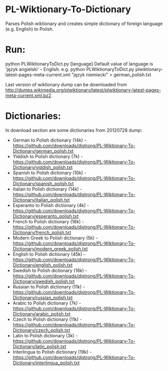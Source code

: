 PL-Wiktionary-To-Dictionary
===========================

Parses Polish wiktionary and creates simple dictionary of foreign language (e.g. English) to Polish.

Run:
=====
python PLWiktionaryToDict.py <path to Polish wiktionary dump> [language]
Default value of language is 'język angielski' - English.
e.g. python PLWiktionaryToDict.py plwiktionary-latest-pages-meta-current.xml "język niemiecki" > german_polish.txt

Last version of wiktionary dump can be downloaded from http://dumps.wikimedia.org/plwiktionary/latest/plwiktionary-latest-pages-meta-current.xml.bz2.

Dictionaries:
=====
In download section are some dictionaries from 20120728 dump:
* German to Polish dictionary (14k) - https://github.com/downloads/djstrong/PL-Wiktionary-To-Dictionary/german_polish.txt
* Yiddish to Polish dictionary (7k) - https://github.com/downloads/djstrong/PL-Wiktionary-To-Dictionary/yiddish_polish.txt
* Spanish to Polish dictionary (10k) - https://github.com/downloads/djstrong/PL-Wiktionary-To-Dictionary/spanish_polish.txt
* Italian to Polish dictionary (14k) - https://github.com/downloads/djstrong/PL-Wiktionary-To-Dictionary/italian_polish.txt
* Esperanto to Polish dictionary (4k) - https://github.com/downloads/djstrong/PL-Wiktionary-To-Dictionary/esperanto_polish.txt
* French to Polish dictionary (16k) - https://github.com/downloads/djstrong/PL-Wiktionary-To-Dictionary/french_polish.txt
* Modern Greek to Polish dictionary (5k) - https://github.com/downloads/djstrong/PL-Wiktionary-To-Dictionary/modern_greek_polish.txt
* English to Polish dictionary (45k) - https://github.com/downloads/djstrong/PL-Wiktionary-To-Dictionary/english_polish.txt
* Swedish to Polish dictionary (16k) - https://github.com/downloads/djstrong/PL-Wiktionary-To-Dictionary/swedish_polish.txt
* Russian to Polish dictionary (11k) - https://github.com/downloads/djstrong/PL-Wiktionary-To-Dictionary/russian_polish.txt
* Arabic to Polish dictionary (7k) - https://github.com/downloads/djstrong/PL-Wiktionary-To-Dictionary/arabic_polish.txt
* Czech to Polish dictionary (11k) - https://github.com/downloads/djstrong/PL-Wiktionary-To-Dictionary/czech_polish.txt
* Latin to Polish dictionary (3k) - https://github.com/downloads/djstrong/PL-Wiktionary-To-Dictionary/latin_polish.txt
* Interlingua to Polish dictionary (19k) - https://github.com/downloads/djstrong/PL-Wiktionary-To-Dictionary/interlingua_polish.txt